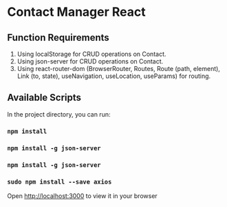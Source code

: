 # Contact Manager React


## Function Requirements
1. Using localStorage for CRUD operations on Contact.
2. Using json-server for CRUD operations on Contact.
3. Using react-router-dom (BrowserRouter, Routes, Route (path, element), Link (to, state), useNavigation, useLocation, useParams) for routing. 



## Available Scripts

In the project directory, you can run:


### `npm install`
### `npm install -g json-server`
### `npm install -g json-server`
### `sudo npm install --save axios`
Open [http://localhost:3000](http://localhost:3000) to view it in your browser

